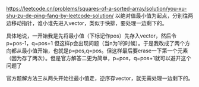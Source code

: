 https://leetcode.cn/problems/squares-of-a-sorted-array/solution/you-xu-shu-zu-de-ping-fang-by-leetcode-solution/
以绝对值最小值为起点，分别往两边移动指针，谁小谁先进入vector，类似于快排，要处理一边剩下的。

具体地说，一开始我是先将最小值（下标记作pos）先存入vector，然后令p=pos-1，q=pos+1
但这样p会出现问题（当n为1的时候）。于是我改成了两个方向都从最小值开始，也就是p=pos,q=pos。但这样最后要erase一下第一个元素（因为存了两次）。但是官方解答二更为简单，p=pos，q=pos+1就可以避开这个问题了

官方题解方法三从两头开始往最小值走，逆序存vector，就无需处理一边剩下的。